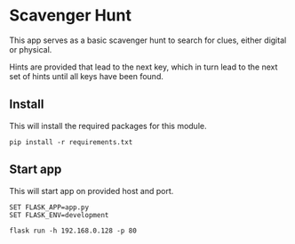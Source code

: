 # Scavenger Hunt

This app serves as a basic scavenger hunt to search for clues, either digital or physical.

Hints are provided that lead to the next key, which in turn lead to the next set of hints until all keys have been found.

## Install

This will install the required packages for this module.
```
pip install -r requirements.txt
```

## Start app

This will start app on provided host and port.
```
SET FLASK_APP=app.py
SET FLASK_ENV=development

flask run -h 192.168.0.128 -p 80
```